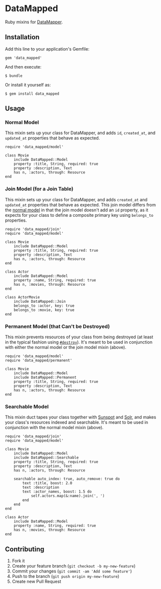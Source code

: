 # DataMapped

Ruby mixins for [DataMapper](http://datamapper.org/).



## Installation

Add this line to your application's Gemfile:

    gem 'data_mapped'

And then execute:

    $ bundle

Or install it yourself as:

    $ gem install data_mapped



## Usage

### Normal Model

This mixin sets up your class for DataMapper, and adds `id`, `created_at`, and
`updated_at` properties that behave as expected.

    require 'data_mapped/model'
    
    class Movie
		include DataMapped::Model
		property :title, String, required: true
		property :description, Text
		has n, :actors, through: Resource
    end

### Join Model (for a Join Table)

This mixin sets up your class for DataMapper, and adds `created_at` and
`updated_at` properties that behave as expected.  This join model differs from
the [normal model](#normal-model) in that the join model doesn't add an `id`
property, as it expects for your class to define a composite primary key using
`belongs_to` properties.

	require 'data_mapped/join'
	require 'data_mapped/model'
    
	class Movie
		include DataMapped::Model
		property :title, String, required: true
		property :description, Text
		has n, :actors, through: Resource
	end
    
	class Actor
		include DataMapped::Model
		property :name, String, required: true
		has n, :movies, through: Resource
	end
    
	class ActorMovie
		include DataMapped::Join
		belongs_to :actor, key: true
		belongs_to :movie, key: true
	end

### Permanent Model (that Can't be Destroyed)

This mixin prevents resources of your class from being destroyed (at least in
the typical fashion using
[`#destroy`](http://rubydoc.info/github/datamapper/dm-core/master/DataMapper/Resource#destroy-instance_method)).
It's meant to be used in conjunction with either the normal model or the join
model mixin (above).

	require 'data_mapped/model'
	require 'data_mapped/permanent'
	
	class Movie
		include DataMapped::Model
		include DataMapped::Permanent
		property :title, String, required: true
		property :description, Text
		has n, :actors, through: Resource
	end

### Searchable Model

This mixin duct tapes your class together with
[Sunspot](http://sunspot.github.io/) and
[Solr](https://lucene.apache.org/solr/), and makes your class's resources
indexed and searchable.  It's meant to be used in conjunction with the normal
model mixin (above).

	require 'data_mapped/join'
	require 'data_mapped/model'
	
	class Movie
		include DataMapped::Model
		include DataMapped::Searchable
		property :title, String, required: true
		property :description, Text
		has n, :actors, through: Resource
		
		searchable auto_index: true, auto_remove: true do
			text :title, boost: 2.0
			text :description
			text :actor_names, boost: 1.5 do
				self.actors.map(&:name).join(', ')
			end
		end
	end
	
	class Actor
		include DataMapped::Model
		property :name, String, required: true
		has n, :movies, through: Resource
	end



## Contributing

1. Fork it
2. Create your feature branch (`git checkout -b my-new-feature`)
3. Commit your changes (`git commit -am 'Add some feature'`)
4. Push to the branch (`git push origin my-new-feature`)
5. Create new Pull Request
